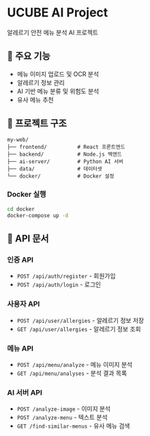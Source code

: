# UCUBE AI Project

알레르기 안전 메뉴 분석 AI 프로젝트

## 🔧 주요 기능

- 메뉴 이미지 업로드 및 OCR 분석
- 알레르기 정보 관리
- AI 기반 메뉴 분류 및 위험도 분석
- 유사 메뉴 추천

## 📁 프로젝트 구조

```
my-web/
├── frontend/          # React 프론트엔드
├── backend/           # Node.js 백엔드
├── ai-server/         # Python AI 서버
├── data/              # 데이터셋
└── docker/            # Docker 설정
```
### Docker 실행

```bash
cd docker
docker-compose up -d
```


## 📝 API 문서

### 인증 API
- `POST /api/auth/register` - 회원가입
- `POST /api/auth/login` - 로그인

### 사용자 API
- `POST /api/user/allergies` - 알레르기 정보 저장
- `GET /api/user/allergies` - 알레르기 정보 조회

### 메뉴 API
- `POST /api/menu/analyze` - 메뉴 이미지 분석
- `GET /api/menu/analyses` - 분석 결과 목록

### AI 서버 API
- `POST /analyze-image` - 이미지 분석
- `POST /analyze-menu` - 텍스트 분석
- `GET /find-similar-menus` - 유사 메뉴 검색




